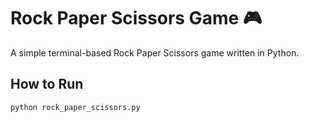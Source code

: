 # Rock Paper Scissors Game 🎮

A simple terminal-based Rock Paper Scissors game written in Python.

## How to Run

```bash
python rock_paper_scissors.py
